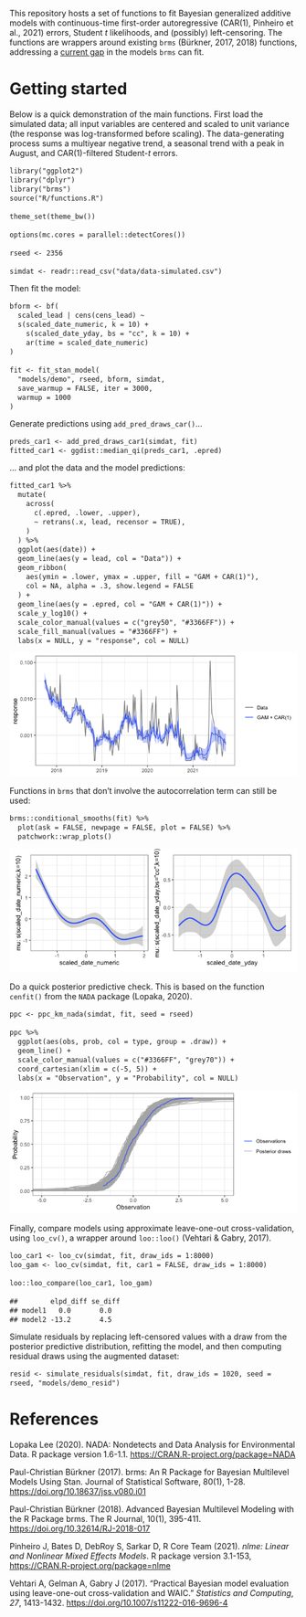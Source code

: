 <!-- README.md is generated from README.Rmd. Please edit that file -->

This repository hosts a set of functions to fit Bayesian generalized
additive models with continuous-time first-order autoregressive (CAR(1),
Pinheiro et al., 2021) errors, Student *t* likelihoods, and (possibly)
left-censoring. The functions are wrappers around existing `brms`
(Bürkner, 2017, 2018) functions, addressing a [current
gap](https://github.com/paul-buerkner/brms/issues/741) in the models
`brms` can fit.

# Getting started

Below is a quick demonstration of the main functions. First load the
simulated data; all input variables are centered and scaled to unit
variance (the response was log-transformed before scaling). The
data-generating process sums a multiyear negative trend, a seasonal
trend with a peak in August, and CAR(1)-filtered Student-*t* errors.

    library("ggplot2")
    library("dplyr")
    library("brms")
    source("R/functions.R")

    theme_set(theme_bw())

    options(mc.cores = parallel::detectCores())

    rseed <- 2356

    simdat <- readr::read_csv("data/data-simulated.csv")

Then fit the model:

    bform <- bf(
      scaled_lead | cens(cens_lead) ~
      s(scaled_date_numeric, k = 10) +
        s(scaled_date_yday, bs = "cc", k = 10) +
        ar(time = scaled_date_numeric)
    )

    fit <- fit_stan_model(
      "models/demo", rseed, bform, simdat,
      save_warmup = FALSE, iter = 3000,
      warmup = 1000
    )

Generate predictions using `add_pred_draws_car()`…

    preds_car1 <- add_pred_draws_car1(simdat, fit)
    fitted_car1 <- ggdist::median_qi(preds_car1, .epred)

… and plot the data and the model predictions:

    fitted_car1 %>%
      mutate(
        across(
          c(.epred, .lower, .upper),
          ~ retrans(.x, lead, recensor = TRUE),
        )
      ) %>%
      ggplot(aes(date)) +
      geom_line(aes(y = lead, col = "Data")) +
      geom_ribbon(
        aes(ymin = .lower, ymax = .upper, fill = "GAM + CAR(1)"),
        col = NA, alpha = .3, show.legend = FALSE
      ) +
      geom_line(aes(y = .epred, col = "GAM + CAR(1)")) +
      scale_y_log10() +
      scale_color_manual(values = c("grey50", "#3366FF")) +
      scale_fill_manual(values = "#3366FF") +
      labs(x = NULL, y = "response", col = NULL)

![](README_files/figure-markdown_strict/plot-1.png)

Functions in `brms` that don’t involve the autocorrelation term can
still be used:

    brms::conditional_smooths(fit) %>%
      plot(ask = FALSE, newpage = FALSE, plot = FALSE) %>%
      patchwork::wrap_plots()

![](README_files/figure-markdown_strict/plot-smooths-1.png)

Do a quick posterior predictive check. This is based on the function
`cenfit()` from the `NADA` package (Lopaka, 2020).

    ppc <- ppc_km_nada(simdat, fit, seed = rseed)

    ppc %>%
      ggplot(aes(obs, prob, col = type, group = .draw)) +
      geom_line() +
      scale_color_manual(values = c("#3366FF", "grey70")) +
      coord_cartesian(xlim = c(-5, 5)) +
      labs(x = "Observation", y = "Probability", col = NULL)

![](README_files/figure-markdown_strict/pp-check-1.png)

Finally, compare models using approximate leave-one-out
cross-validation, using `loo_cv()`, a wrapper around `loo::loo()`
(Vehtari & Gabry, 2017).

    loo_car1 <- loo_cv(simdat, fit, draw_ids = 1:8000)
    loo_gam <- loo_cv(simdat, fit, car1 = FALSE, draw_ids = 1:8000)

    loo::loo_compare(loo_car1, loo_gam)

    ##        elpd_diff se_diff
    ## model1   0.0       0.0  
    ## model2 -13.2       4.5

Simulate residuals by replacing left-censored values with a draw from
the posterior predictive distribution, refitting the model, and then
computing residual draws using the augmented dataset:

    resid <- simulate_residuals(simdat, fit, draw_ids = 1020, seed = rseed, "models/demo_resid")

# References

Lopaka Lee (2020). NADA: Nondetects and Data Analysis for Environmental
Data. R package version 1.6-1.1.
<https://CRAN.R-project.org/package=NADA>

Paul-Christian Bürkner (2017). brms: An R Package for Bayesian
Multilevel Models Using Stan. Journal of Statistical Software, 80(1),
1-28. <https://doi.org/10.18637/jss.v080.i01>

Paul-Christian Bürkner (2018). Advanced Bayesian Multilevel Modeling
with the R Package brms. The R Journal, 10(1), 395-411.
<https://doi.org/10.32614/RJ-2018-017>

Pinheiro J, Bates D, DebRoy S, Sarkar D, R Core Team (2021). *nlme:
Linear and Nonlinear Mixed Effects Models*. R package version 3.1-153,
<https://CRAN.R-project.org/package=nlme>

Vehtari A, Gelman A, Gabry J (2017). “Practical Bayesian model
evaluation using leave-one-out cross-validation and WAIC.” *Statistics
and Computing*, *27*, 1413-1432.
<https://doi.org/10.1007/s11222-016-9696-4>
